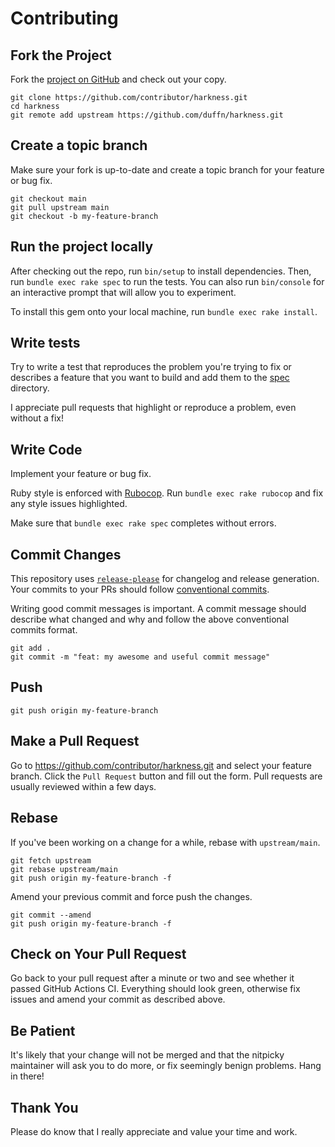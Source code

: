 # Contributing

## Fork the Project

Fork the [project on GitHub](https://github.com/duffn/harkness) and check out your copy.

```
git clone https://github.com/contributor/harkness.git
cd harkness
git remote add upstream https://github.com/duffn/harkness.git
```

## Create a topic branch

Make sure your fork is up-to-date and create a topic branch for your feature or bug fix.

```
git checkout main
git pull upstream main
git checkout -b my-feature-branch
```

## Run the project locally

After checking out the repo, run `bin/setup` to install dependencies. Then, run `bundle exec rake spec` to run the tests. You can also run `bin/console` for an interactive prompt that will allow you to experiment.

To install this gem onto your local machine, run `bundle exec rake install`.

## Write tests

Try to write a test that reproduces the problem you're trying to fix or describes a feature that you want to build and add them to the [spec](spec) directory.

I appreciate pull requests that highlight or reproduce a problem, even without a fix!

## Write Code

Implement your feature or bug fix.

Ruby style is enforced with [Rubocop](https://github.com/rubocop/rubocop). Run `bundle exec rake rubocop` and fix any style issues highlighted.

Make sure that `bundle exec rake spec` completes without errors.

## Commit Changes

This repository uses [`release-please`](https://github.com/googleapis/release-please) for changelog and release generation. Your commits to your PRs should follow [conventional commits](https://www.conventionalcommits.org/en/v1.0.0/).

Writing good commit messages is important. A commit message should describe what changed and why and follow the above conventional commits format.

```
git add .
git commit -m "feat: my awesome and useful commit message"
```

## Push

```
git push origin my-feature-branch
```

## Make a Pull Request

Go to https://github.com/contributor/harkness.git and select your feature branch. Click the `Pull Request` button and fill out the form. Pull requests are usually reviewed within a few days.

## Rebase

If you've been working on a change for a while, rebase with `upstream/main`.

```
git fetch upstream
git rebase upstream/main
git push origin my-feature-branch -f
```

Amend your previous commit and force push the changes.

```
git commit --amend
git push origin my-feature-branch -f
```

## Check on Your Pull Request

Go back to your pull request after a minute or two and see whether it passed GitHub Actions CI. Everything should look green, otherwise fix issues and amend your commit as described above.

## Be Patient

It's likely that your change will not be merged and that the nitpicky maintainer will ask you to do more, or fix seemingly benign problems. Hang in there!

## Thank You

Please do know that I really appreciate and value your time and work.
